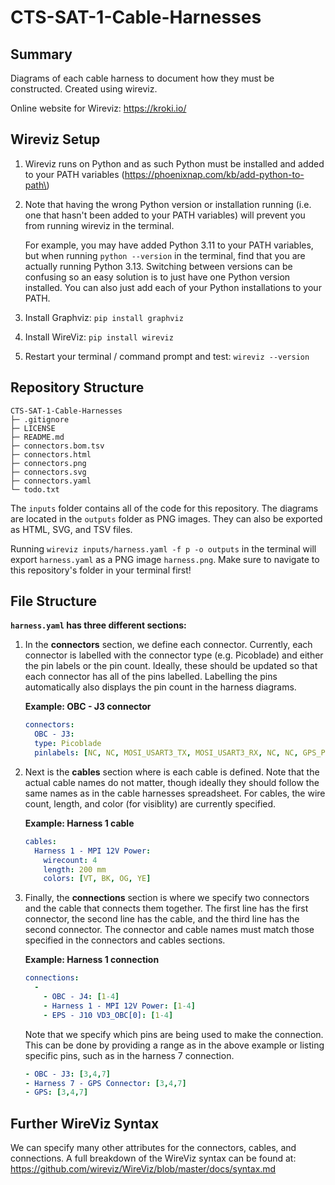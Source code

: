 # CTS-SAT-1-Cable-Harnesses

## Summary

Diagrams of each cable harness to document how they must be constructed. Created using wireviz.

Online website for Wireviz: https://kroki.io/

## Wireviz Setup

1. Wireviz runs on Python and as such Python must be installed and added to your PATH variables (https://phoenixnap.com/kb/add-python-to-path\)

2. Note that having the wrong Python version or installation running (i.e. one that hasn't been added to your PATH variables) will prevent you from running wireviz in the terminal. 

    For example, you may have added Python 3.11 to your PATH variables, but when running ```python --version``` in     the terminal, find that you are actually running Python 3.13. Switching between versions can be confusing so      an easy solution is to just have one Python version installed. You can also just add each of your Python          installations to your PATH.
    
3. Install Graphviz: ```pip install graphviz```

4. Install WireViz: ```pip install wireviz```

5. Restart your terminal / command prompt and test: ```wireviz --version```

## Repository Structure

```
CTS-SAT-1-Cable-Harnesses
├─ .gitignore
├─ LICENSE
├─ README.md
├─ connectors.bom.tsv
├─ connectors.html
├─ connectors.png
├─ connectors.svg
├─ connectors.yaml
└─ todo.txt
```

The ```inputs``` folder contains all of the code for this repository. The diagrams are located in the ```outputs``` folder as PNG images. They can also be exported as HTML, SVG, and TSV files.

Running ```wireviz inputs/harness.yaml -f p -o outputs``` in the terminal will export ```harness.yaml``` as a PNG image ```harness.png```. Make sure to navigate to this repository's folder in your terminal first!

## File Structure

**```harness.yaml``` has three different sections:**

1. In the **connectors** section, we define each connector. Currently, each connector is labelled with the connector type (e.g. Picoblade) and either the pin labels or the pin count. Ideally, these should be updated so that each connector has all of the pins labelled. Labelling the pins automatically also displays the pin count in the harness diagrams.

    **Example: OBC - J3 connector**
    
    ```yaml    
    connectors:
      OBC - J3:
      type: Picoblade
      pinlabels: [NC, NC, MOSI_USART3_TX, MOSI_USART3_RX, NC, NC, GPS_PPS, NC]
    ```

2. Next is the **cables** section where is each cable is defined. Note that the actual cable names do not matter, though ideally they should follow the same names as in the cable harnesses spreadsheet. For cables, the wire count, length, and color (for visiblity) are currently specified.

    **Example: Harness 1 cable**
    
    ```yaml
    cables:
      Harness 1 - MPI 12V Power:
        wirecount: 4
        length: 200 mm
        colors: [VT, BK, OG, YE]
    ```

3. Finally, the **connections** section is where we specify two connectors and the cable that connects them together. The first line has the first connector, the second line has the cable, and the third line has the second connector. The connector and cable names must match those specified in the connectors and cables sections.

    **Example: Harness 1 connection**
    
    ```yaml
    connections:
      -
        - OBC - J4: [1-4]
        - Harness 1 - MPI 12V Power: [1-4]
        - EPS - J10 VD3_OBC[0]: [1-4]
    ```
    
    Note that we specify which pins are being used to make the connection. This can be done by providing a range      as in the above example or listing specific pins, such as in the harness 7 connection.
    
    ```yaml
    - OBC - J3: [3,4,7]
    - Harness 7 - GPS Connector: [3,4,7]
    - GPS: [3,4,7]
    ```

## Further WireViz Syntax

We can specify many other attributes for the connectors, cables, and connections. A full breakdown of the WireViz syntax can be found at: https://github.com/wireviz/WireViz/blob/master/docs/syntax.md

